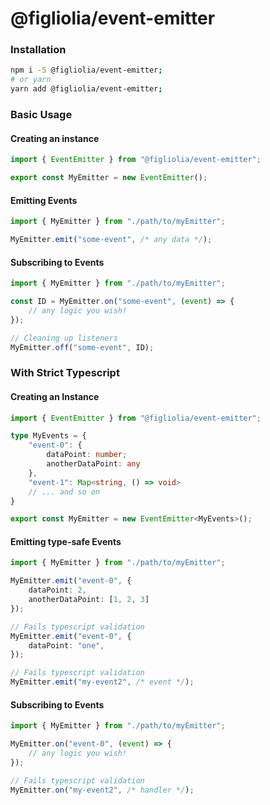 # @figliolia/event-emitter

### Installation

```bash
npm i -S @figliolia/event-emitter;
# or yarn
yarn add @figliolia/event-emitter;
```

### Basic Usage
#### Creating an instance
```typescript
import { EventEmitter } from "@figliolia/event-emitter";

export const MyEmitter = new EventEmitter();
```

#### Emitting Events
```typescript
import { MyEmitter } from "./path/to/myEmitter";

MyEmitter.emit("some-event", /* any data */);
```

#### Subscribing to Events
```typescript
import { MyEmitter } from "./path/to/myEmitter";

const ID = MyEmitter.on("some-event", (event) => {
	// any logic you wish!
});

// Cleaning up listeners
MyEmitter.off("some-event", ID);
```

### With Strict Typescript
#### Creating an Instance
```typescript
import { EventEmitter } from "@figliolia/event-emitter";

type MyEvents = {
	"event-0": {
		dataPoint: number;
		anotherDataPoint: any
	},
	"event-1": Map<string, () => void>
	// ... and so on
}

export const MyEmitter = new EventEmitter<MyEvents>();
```

#### Emitting type-safe Events
```typescript
import { MyEmitter } from "./path/to/myEmitter";

MyEmitter.emit("event-0", {
	dataPoint: 2,
	anotherDataPoint: [1, 2, 3]
});

// Fails typescript validation
MyEmitter.emit("event-0", {
	dataPoint: "one",
});

// Fails typescript validation
MyEmitter.emit("my-event2", /* event */);
```

#### Subscribing to Events
```typescript
import { MyEmitter } from "./path/to/myEmitter";

MyEmitter.on("event-0", (event) => {
	// any logic you wish!
});

// Fails typescript validation
MyEmitter.on("my-event2", /* handler */);
```